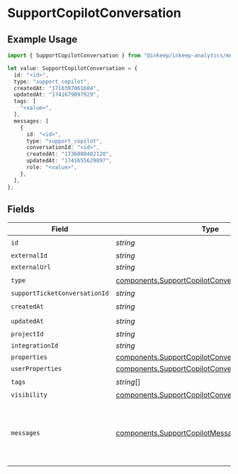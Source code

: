 # SupportCopilotConversation

## Example Usage

```typescript
import { SupportCopilotConversation } from "@inkeep/inkeep-analytics/models/components";

let value: SupportCopilotConversation = {
  id: "<id>",
  type: "support_copilot",
  createdAt: "1716397061604",
  updatedAt: "1741679097929",
  tags: [
    "<value>",
  ],
  messages: [
    {
      id: "<id>",
      type: "support_copilot",
      conversationId: "<id>",
      createdAt: "1736088482120",
      updatedAt: "1741655629897",
      role: "<value>",
    },
  ],
};
```

## Fields

| Field                                                                                                                      | Type                                                                                                                       | Required                                                                                                                   | Description                                                                                                                |
| -------------------------------------------------------------------------------------------------------------------------- | -------------------------------------------------------------------------------------------------------------------------- | -------------------------------------------------------------------------------------------------------------------------- | -------------------------------------------------------------------------------------------------------------------------- |
| `id`                                                                                                                       | *string*                                                                                                                   | :heavy_check_mark:                                                                                                         | N/A                                                                                                                        |
| `externalId`                                                                                                               | *string*                                                                                                                   | :heavy_minus_sign:                                                                                                         | N/A                                                                                                                        |
| `externalUrl`                                                                                                              | *string*                                                                                                                   | :heavy_minus_sign:                                                                                                         | N/A                                                                                                                        |
| `type`                                                                                                                     | [components.SupportCopilotConversationType](../../models/components/supportcopilotconversationtype.md)                     | :heavy_check_mark:                                                                                                         | N/A                                                                                                                        |
| `supportTicketConversationId`                                                                                              | *string*                                                                                                                   | :heavy_minus_sign:                                                                                                         | N/A                                                                                                                        |
| `createdAt`                                                                                                                | *string*                                                                                                                   | :heavy_check_mark:                                                                                                         | N/A                                                                                                                        |
| `updatedAt`                                                                                                                | *string*                                                                                                                   | :heavy_check_mark:                                                                                                         | N/A                                                                                                                        |
| `projectId`                                                                                                                | *string*                                                                                                                   | :heavy_minus_sign:                                                                                                         | N/A                                                                                                                        |
| `integrationId`                                                                                                            | *string*                                                                                                                   | :heavy_minus_sign:                                                                                                         | N/A                                                                                                                        |
| `properties`                                                                                                               | [components.SupportCopilotConversationProperties](../../models/components/supportcopilotconversationproperties.md)         | :heavy_minus_sign:                                                                                                         | N/A                                                                                                                        |
| `userProperties`                                                                                                           | [components.SupportCopilotConversationUserProperties](../../models/components/supportcopilotconversationuserproperties.md) | :heavy_minus_sign:                                                                                                         | N/A                                                                                                                        |
| `tags`                                                                                                                     | *string*[]                                                                                                                 | :heavy_check_mark:                                                                                                         | N/A                                                                                                                        |
| `visibility`                                                                                                               | [components.SupportCopilotConversationVisibility](../../models/components/supportcopilotconversationvisibility.md)         | :heavy_minus_sign:                                                                                                         | N/A                                                                                                                        |
| `messages`                                                                                                                 | [components.SupportCopilotMessage](../../models/components/supportcopilotmessage.md)[]                                     | :heavy_check_mark:                                                                                                         | The messages in the conversation. Must be at least one message.                                                            |